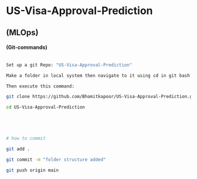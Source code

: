 # US-Visa-Approval-Prediction
## (MLOps)

#### (Git-commands)

```bash

Set up a git Repo: "US-Visa-Approval-Prediction"

Make a folder in local system then navigate to it using cd in git bash 

Then execute this command: 

git clone https://github.com/Bhomitkapoor/US-Visa-Approval-Prediction.git

cd US-Visa-Approval-Prediction





# how to commit 

git add . 

git commit -m "folder structure added"

git push origin main


```